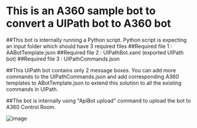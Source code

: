 # This is an A360 sample bot to convert a UIPath bot to A360 bot

##This bot is internally running a Python script. Python script is expecting an input folder which should have 3 required files
##Required file 1 : AABotTemplate.json
##Required file 2 : UIPathBot.xaml (exported UIPath bot)
##Required file 3 : UIPathCommands.json

##This UIPath bot contains only 2 message boxes. You can add more commands to the UIPathCommands.json and add corresponding A360 templates to ABotTemplate.json to extend this solution to all the existing commands in UIPath.

##The bot is internally using "ApiBot upload" command to upload the bot to A360 Control Room. 


![image](https://github.com/sikha-p/RPA/assets/84059776/34c0fb87-ed22-4c26-ada6-0f6854b58d65)



